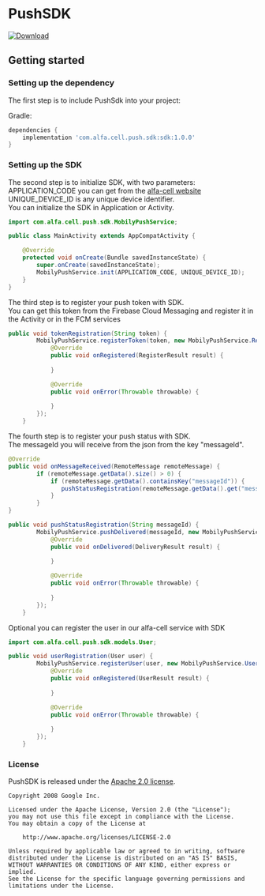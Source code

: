 # PushSDK

[ ![Download](https://api.bintray.com/packages/alfa-cell/PushSdk/com.alfa.cell.push.sdk/images/download.svg?version=1.0.0) ](https://bintray.com/alfa-cell/PushSdk/com.alfa.cell.push.sdk/1.0.0/link)

## Getting started

### Setting up the dependency
The first step is to include PushSdk into your project:

Gradle:
```groovy
dependencies {
    implementation 'com.alfa.cell.push.sdk:sdk:1.0.0'
}
```

### Setting up the SDK
The second step is to initialize SDK, with two parameters:  
APPLICATION_CODE you can get from the [alfa-cell website](https://dashboard.alfa-cell.com/)  
UNIQUE_DEVICE_ID is any unique device identifier.  
You can initialize the SDK in Application or Activity.

```java
import com.alfa.cell.push.sdk.MobilyPushService;

public class MainActivity extends AppCompatActivity {

    @Override
    protected void onCreate(Bundle savedInstanceState) {
        super.onCreate(savedInstanceState);
        MobilyPushService.init(APPLICATION_CODE, UNIQUE_DEVICE_ID);
    }
}
```

The third step is to register your push token with SDK.  
You can get this token from the Firebase Cloud Messaging and register it in the Activity or in the FCM services

```java
public void tokenRegistration(String token) {
        MobilyPushService.registerToken(token, new MobilyPushService.RegisterListener() {
            @Override
            public void onRegistered(RegisterResult result) {
              
            }

            @Override
            public void onError(Throwable throwable) {
              
            }
        });
    }
```

The fourth step is to register your push status with SDK.  
The messageId you will receive from the json from the key "messageId".
```java
@Override
public void onMessageReceived(RemoteMessage remoteMessage) {
        if (remoteMessage.getData().size() > 0) {
            if (remoteMessage.getData().containsKey("messageId")) {
               pushStatusRegistration(remoteMessage.getData().get("messageId"));
            }
        }
}

public void pushStatusRegistration(String messageId) {
        MobilyPushService.pushDelivered(messageId, new MobilyPushService.PushDataListener() {
            @Override
            public void onDelivered(DeliveryResult result) {
              
            }

            @Override
            public void onError(Throwable throwable) {
              
            }
        });
    }
```

Optional you can register the user in our alfa-cell service with SDK
```java
import com.alfa.cell.push.sdk.models.User;

public void userRegistration(User user) {
        MobilyPushService.registerUser(user, new MobilyPushService.UserRegisterListener() {
            @Override
            public void onRegistered(UserResult result) {
              
            }

            @Override
            public void onError(Throwable throwable) {
              
            }
        });
    }
```

### License

PushSDK is released under the [Apache 2.0 license](LICENSE).

```
Copyright 2008 Google Inc.

Licensed under the Apache License, Version 2.0 (the "License");
you may not use this file except in compliance with the License.
You may obtain a copy of the License at

    http://www.apache.org/licenses/LICENSE-2.0

Unless required by applicable law or agreed to in writing, software
distributed under the License is distributed on an "AS IS" BASIS,
WITHOUT WARRANTIES OR CONDITIONS OF ANY KIND, either express or implied.
See the License for the specific language governing permissions and
limitations under the License.
```